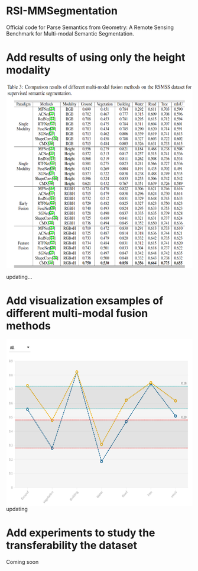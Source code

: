 # RSI-MMSegmentation

Official code for Parse Semantics from Geometry: A Remote Sensing Benchmark for Multi-modal Semantic Segmentation.

# Add results of using only the height modality

<div  align="center">    
 <img src="resources/res1.png" width = "613" height = "500" alt="RSMSS" align=center />
</div>

updating...

# Add visualization exsamples of different multi-modal fusion methods
<div  align="center">    
<a href="https://public.flourish.studio/visualisation/10968749/">
 <img src="resources/bar.png" width = "562" height = "450" alt="RSMSS" align=center />
 </a>
</div>
updating

# Add experiments to study the transferability the dataset
Coming soon

